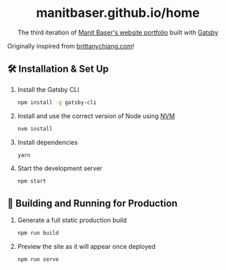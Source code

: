 <h1 align="center">
  manitbaser.github.io/home
</h1>
<p align="center">
  The third iteration of <a href="https://manitbaser.github.io/home/" target="_blank">Manit Baser's website portfolio</a> built with <a href="https://www.gatsbyjs.org/" target="_blank">Gatsby</a></p>

Originally inspired from [brittanychiang.com](https://brittanychiang.com)!

## 🛠 Installation & Set Up

1. Install the Gatsby CLI

   ```sh
   npm install -g gatsby-cli
   ```

2. Install and use the correct version of Node using [NVM](https://github.com/nvm-sh/nvm)

   ```sh
   nvm install
   ```

3. Install dependencies

   ```sh
   yarn
   ```

4. Start the development server

   ```sh
   npm start
   ```

## 🚀 Building and Running for Production

1. Generate a full static production build

   ```sh
   npm run build
   ```

1. Preview the site as it will appear once deployed

   ```sh
   npm run serve
   ```
